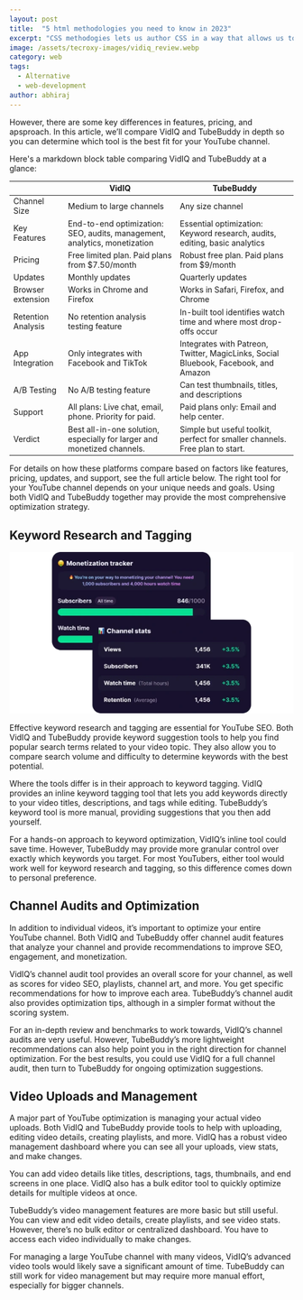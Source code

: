 ```yaml
---
layout: post
title:  "5 html methodologies you need to know in 2023"
excerpt: "CSS methodogies lets us author CSS in a way that allows us to develop, maintain and scale the front-end as a set of small, isolated modules."
image: /assets/tecroxy-images/vidiq_review.webp
category: web
tags:
  - Alternative
  - web-development
author: abhiraj
---
```


However, there are some key differences in features, pricing, and apsproach. In this article, we’ll compare VidIQ and TubeBuddy in depth so you can determine which tool is the best fit for your YouTube channel.

Here's a markdown block table comparing VidIQ and TubeBuddy at a glance:

|  | VidIQ | TubeBuddy |
| --- | --- | --- |
| Channel Size | Medium to large channels | Any size channel |
| Key Features | End-to-end optimization: SEO, audits, management, analytics, monetization | Essential optimization: Keyword research, audits, editing, basic analytics |
| Pricing | Free limited plan. Paid plans from $7.50/month | Robust free plan. Paid plans from $9/month |
| Updates | Monthly updates | Quarterly updates |
| Browser extension | Works in Chrome and Firefox | Works in Safari, Firefox, and Chrome |
| Retention Analysis | No retention analysis testing feature | In-built tool identifies watch time and where most drop-offs occur |
| App Integration | Only integrates with Facebook and TikTok | Integrates with Patreon, Twitter, MagicLinks, Social Bluebook, Facebook, and Amazon |
| A/B Testing | No A/B testing feature | Can test thumbnails, titles, and descriptions |
| Support | All plans: Live chat, email, phone. Priority for paid. | Paid plans only: Email and help center. |
| Verdict | Best all-in-one solution, especially for larger and monetized channels. | Simple but useful toolkit, perfect for smaller channels. Free plan to start. |

For details on how these platforms compare based on factors like features, pricing, updates, and support, see the full article below. The right tool for your YouTube channel depends on your unique needs and goals. Using both VidIQ and TubeBuddy together may provide the most comprehensive optimization strategy.


## Keyword Research and Tagging

![vidiq review](/assets/tecroxy-images/vidiq_review.webp)

Effective keyword research and tagging are essential for YouTube SEO. Both VidIQ and TubeBuddy provide keyword suggestion tools to help you find popular search terms related to your video topic. They also allow you to compare search volume and difficulty to determine keywords with the best potential.

Where the tools differ is in their approach to keyword tagging. VidIQ provides an inline keyword tagging tool that lets you add keywords directly to your video titles, descriptions, and tags while editing. TubeBuddy’s keyword tool is more manual, providing suggestions that you then add yourself.

For a hands-on approach to keyword optimization, VidIQ’s inline tool could save time. However, TubeBuddy may provide more granular control over exactly which keywords you target. For most YouTubers, either tool would work well for keyword research and tagging, so this difference comes down to personal preference.

## Channel Audits and Optimization

In addition to individual videos, it’s important to optimize your entire YouTube channel. Both VidIQ and TubeBuddy offer channel audit features that analyze your channel and provide recommendations to improve SEO, engagement, and monetization.

VidIQ’s channel audit tool provides an overall score for your channel, as well as scores for video SEO, playlists, channel art, and more. You get specific recommendations for how to improve each area. TubeBuddy’s channel audit also provides optimization tips, although in a simpler format without the scoring system.

For an in-depth review and benchmarks to work towards, VidIQ’s channel audits are very useful. However, TubeBuddy’s more lightweight recommendations can also help point you in the right direction for channel optimization. For the best results, you could use VidIQ for a full channel audit, then turn to TubeBuddy for ongoing optimization suggestions.

## Video Uploads and Management

A major part of YouTube optimization is managing your actual video uploads. Both VidIQ and TubeBuddy provide tools to help with uploading, editing video details, creating playlists, and more.
VidIQ has a robust video management dashboard where you can see all your uploads, view stats, and make changes. 

You can add video details like titles, descriptions, tags, thumbnails, and end screens in one place. VidIQ also has a bulk editor tool to quickly optimize details for multiple videos at once.

TubeBuddy’s video management features are more basic but still useful. You can view and edit video details, create playlists, and see video stats. However, there’s no bulk editor or centralized dashboard. You have to access each video individually to make changes.

For managing a large YouTube channel with many videos, VidIQ’s advanced video tools would likely save a significant amount of time. TubeBuddy can still work for video management but may require more manual effort, especially for bigger channels.
